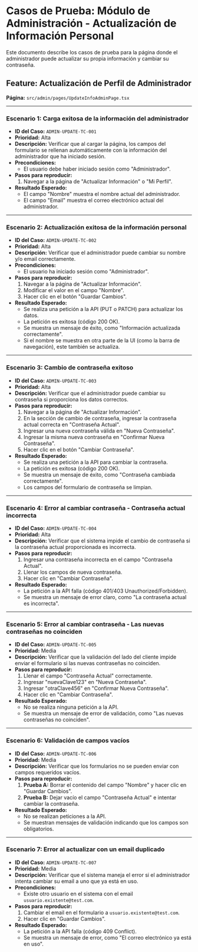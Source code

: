 # Casos de Prueba: Módulo de Administración - Actualización de Información Personal

Este documento describe los casos de prueba para la página donde el administrador puede actualizar su propia información y cambiar su contraseña.

## Feature: Actualización de Perfil de Administrador

**Página:** `src/admin/pages/UpdateInfoAdminPage.tsx`

---

### Escenario 1: Carga exitosa de la información del administrador

-   **ID del Caso:** `ADMIN-UPDATE-TC-001`
-   **Prioridad:** Alta
-   **Descripción:** Verificar que al cargar la página, los campos del formulario se rellenan automáticamente con la información del administrador que ha iniciado sesión.
-   **Precondiciones:**
    -   El usuario debe haber iniciado sesión como "Administrador".
-   **Pasos para reproducir:**
    1.  Navegar a la página de "Actualizar Información" o "Mi Perfil".
-   **Resultado Esperado:**
    -   El campo "Nombre" muestra el nombre actual del administrador.
    -   El campo "Email" muestra el correo electrónico actual del administrador.

---

### Escenario 2: Actualización exitosa de la información personal

-   **ID del Caso:** `ADMIN-UPDATE-TC-002`
-   **Prioridad:** Alta
-   **Descripción:** Verificar que el administrador puede cambiar su nombre y/o email correctamente.
-   **Precondiciones:**
    -   El usuario ha iniciado sesión como "Administrador".
-   **Pasos para reproducir:**
    1.  Navegar a la página de "Actualizar Información".
    2.  Modificar el valor en el campo "Nombre".
    3.  Hacer clic en el botón "Guardar Cambios".
-   **Resultado Esperado:**
    -   Se realiza una petición a la API (PUT o PATCH) para actualizar los datos.
    -   La petición es exitosa (código 200 OK).
    -   Se muestra un mensaje de éxito, como "Información actualizada correctamente".
    -   Si el nombre se muestra en otra parte de la UI (como la barra de navegación), este también se actualiza.

---

### Escenario 3: Cambio de contraseña exitoso

-   **ID del Caso:** `ADMIN-UPDATE-TC-003`
-   **Prioridad:** Alta
-   **Descripción:** Verificar que el administrador puede cambiar su contraseña si proporciona los datos correctos.
-   **Pasos para reproducir:**
    1.  Navegar a la página de "Actualizar Información".
    2.  En la sección de cambio de contraseña, ingresar la contraseña actual correcta en "Contraseña Actual".
    3.  Ingresar una nueva contraseña válida en "Nueva Contraseña".
    4.  Ingresar la misma nueva contraseña en "Confirmar Nueva Contraseña".
    5.  Hacer clic en el botón "Cambiar Contraseña".
-   **Resultado Esperado:**
    -   Se realiza una petición a la API para cambiar la contraseña.
    -   La petición es exitosa (código 200 OK).
    -   Se muestra un mensaje de éxito, como "Contraseña cambiada correctamente".
    -   Los campos del formulario de contraseña se limpian.

---

### Escenario 4: Error al cambiar contraseña - Contraseña actual incorrecta

-   **ID del Caso:** `ADMIN-UPDATE-TC-004`
-   **Prioridad:** Alta
-   **Descripción:** Verificar que el sistema impide el cambio de contraseña si la contraseña actual proporcionada es incorrecta.
-   **Pasos para reproducir:**
    1.  Ingresar una contraseña incorrecta en el campo "Contraseña Actual".
    2.  Llenar los campos de nueva contraseña.
    3.  Hacer clic en "Cambiar Contraseña".
-   **Resultado Esperado:**
    -   La petición a la API falla (código 401/403 Unauthorized/Forbidden).
    -   Se muestra un mensaje de error claro, como "La contraseña actual es incorrecta".

---

### Escenario 5: Error al cambiar contraseña - Las nuevas contraseñas no coinciden

-   **ID del Caso:** `ADMIN-UPDATE-TC-005`
-   **Prioridad:** Media
-   **Descripción:** Verificar que la validación del lado del cliente impide enviar el formulario si las nuevas contraseñas no coinciden.
-   **Pasos para reproducir:**
    1.  Llenar el campo "Contraseña Actual" correctamente.
    2.  Ingresar "nuevaClave123" en "Nueva Contraseña".
    3.  Ingresar "otraClave456" en "Confirmar Nueva Contraseña".
    4.  Hacer clic en "Cambiar Contraseña".
-   **Resultado Esperado:**
    -   No se realiza ninguna petición a la API.
    -   Se muestra un mensaje de error de validación, como "Las nuevas contraseñas no coinciden".

---

### Escenario 6: Validación de campos vacíos

-   **ID del Caso:** `ADMIN-UPDATE-TC-006`
-   **Prioridad:** Media
-   **Descripción:** Verificar que los formularios no se pueden enviar con campos requeridos vacíos.
-   **Pasos para reproducir:**
    1.  **Prueba A:** Borrar el contenido del campo "Nombre" y hacer clic en "Guardar Cambios".
    2.  **Prueba B:** Dejar vacío el campo "Contraseña Actual" e intentar cambiar la contraseña.
-   **Resultado Esperado:**
    -   No se realizan peticiones a la API.
    -   Se muestran mensajes de validación indicando que los campos son obligatorios.

---

### Escenario 7: Error al actualizar con un email duplicado

-   **ID del Caso:** `ADMIN-UPDATE-TC-007`
-   **Prioridad:** Media
-   **Descripción:** Verificar que el sistema maneja el error si el administrador intenta cambiar su email a uno que ya está en uso.
-   **Precondiciones:**
    -   Existe otro usuario en el sistema con el email `usuario.existente@test.com`.
-   **Pasos para reproducir:**
    1.  Cambiar el email en el formulario a `usuario.existente@test.com`.
    2.  Hacer clic en "Guardar Cambios".
-   **Resultado Esperado:**
    -   La petición a la API falla (código 409 Conflict).
    -   Se muestra un mensaje de error, como "El correo electrónico ya está en uso".
